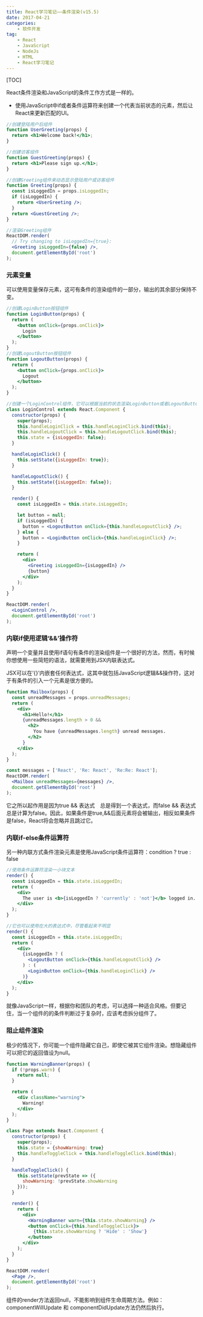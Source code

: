 ```yaml
---
title: React学习笔记——条件渲染(v15.5)
date: 2017-04-21
categories: 
	- 软件开发
tag: 
	- React
	- JavaScript
	- NodeJs
	- HTML
	- React学习笔记
---
```


[TOC]

React条件渲染和JavaScript的条件工作方式是一样的。

- 使用JavaScript中if或者条件运算符来创建一个代表当前状态的元素，然后让React来更新匹配的UI。

<!--more-->

```jsx
//创建登陆用户后组件
function UserGreeting(props) {
  return <h1>Welcome back!</h1>;
}

//创建访客组件
function GuestGreeting(props) {
  return <h1>Please sign up.</h1>;
}

//创建Greeting组件来动态显示登陆用户或访客组件
function Greeting(props) {
  const isLoggedIn = props.isLoggedIn;
  if (isLoggedIn) {
    return <UserGreeting />;
  }
  return <GuestGreeting />;
}

//渲染Greeting组件
ReactDOM.render(
  // Try changing to isLoggedIn={true}:
  <Greeting isLoggedIn={false} />,
  document.getElementById('root')
);
```

### 元素变量

可以使用变量保存元素，这可有条件的渲染组件的一部分，输出的其余部分保持不变。

```jsx
//创建LoginButton按钮组件
function LoginButton(props) {
  return (
    <button onClick={props.onClick}>
      Login
    </button>
  );
}
//创建LogoutButton按钮组件
function LogoutButton(props) {
  return (
    <button onClick={props.onClick}>
      Logout
    </button>
  );
}

//创建一个LoginControl组件，它可以根据当前的状态渲染LoginButton或者LogoutButton组件，它也将渲染上面的Gretting组件
class LoginControl extends React.Component {
  constructor(props) {
    super(props);
    this.handleLoginClick = this.handleLoginClick.bind(this);
    this.handleLogoutClick = this.handleLogoutClick.bind(this);
    this.state = {isLoggedIn: false};
  }

  handleLoginClick() {
    this.setState({isLoggedIn: true});
  }

  handleLogoutClick() {
    this.setState({isLoggedIn: false});
  }

  render() {
    const isLoggedIn = this.state.isLoggedIn;

    let button = null;
    if (isLoggedIn) {
      button = <LogoutButton onClick={this.handleLogoutClick} />;
    } else {
      button = <LoginButton onClick={this.handleLoginClick} />;
    }

    return (
      <div>
        <Greeting isLoggedIn={isLoggedIn} />
        {button}
      </div>
    );
  }
}

ReactDOM.render(
  <LoginControl />,
  document.getElementById('root')
);
```

### 内联if使用逻辑‘&&’操作符

声明一个变量并且使用if语句有条件的渲染组件是一个很好的方法，然而，有时候你想使用一些简短的语法，就需要用到JSX内联表达式。

JSX可以在‘{}’内嵌套任何表达式，这其中就包括JavaScript逻辑&&操作符，这对于有条件的引入一个元素是很方便的。

```jsx
function Mailbox(props) {
  const unreadMessages = props.unreadMessages;
  return (
    <div>
      <h1>Hello!</h1>
      {unreadMessages.length > 0 &&
        <h2>
          You have {unreadMessages.length} unread messages.
        </h2>
      }
    </div>
  );
}

const messages = ['React', 'Re: React', 'Re:Re: React'];
ReactDOM.render(
  <Mailbox unreadMessages={messages} />,
  document.getElementById('root')
);
```

它之所以起作用是因为true && 表达式　总是得到一个表达式，而false && 表达式 总是计算为false。因此，如果条件是true,&&后面元素将会被输出，相反如果条件是false，React将会忽略并且跳过它。

### 内联if-else条件运算符

另一种内联方式条件渲染元素是使用JavaScript条件运算符：condition ? true : false

```jsx
//使用条件运算符渲染一小块文本
render() {
  const isLoggedIn = this.state.isLoggedIn;
  return (
    <div>
      The user is <b>{isLoggedIn ? 'currently' : 'not'}</b> logged in.
    </div>
  );
}

//它也可以使用在大的表达式中，尽管看起来不明显
render() {
  const isLoggedIn = this.state.isLoggedIn;
  return (
    <div>
      {isLoggedIn ? (
        <LogoutButton onClick={this.handleLogoutClick} />
      ) : (
        <LoginButton onClick={this.handleLoginClick} />
      )}
    </div>
  );
}
```

就像JavaScript一样，根据你和团队的考虑，可以选择一种适合风格。但要记住，当一个组件的的条件判断过于复杂时，应该考虑拆分组件了。

### 阻止组件渲染

极少的情况下，你可能一个组件隐藏它自己，即使它被其它组件渲染。想隐藏组件可以把它的返回值设为null。

```jsx
function WarningBanner(props) {
  if (!props.warn) {
    return null;
  }

  return (
    <div className="warning">
      Warning!
    </div>
  );
}

class Page extends React.Component {
  constructor(props) {
    super(props);
    this.state = {showWarning: true}
    this.handleToggleClick = this.handleToggleClick.bind(this);
  }

  handleToggleClick() {
    this.setState(prevState => ({
      showWarning: !prevState.showWarning
    }));
  }

  render() {
    return (
      <div>
        <WarningBanner warn={this.state.showWarning} />
        <button onClick={this.handleToggleClick}>
          {this.state.showWarning ? 'Hide' : 'Show'}
        </button>
      </div>
    );
  }
}

ReactDOM.render(
  <Page />,
  document.getElementById('root')
);
```

组件的render方法返回null，不能影响到组件生命周期方法。例如：componentWillUpdate 和 componentDidUpdate方法仍然后执行。




